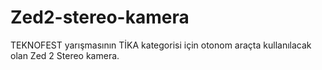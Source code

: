 # Zed2-stereo-kamera

TEKNOFEST yarışmasının TİKA kategorisi için otonom araçta kullanılacak olan Zed 2 Stereo kamera.
